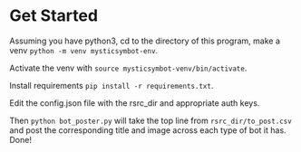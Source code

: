 # Get Started
Assuming you have python3, cd to the directory of this program, make a venv `python -m venv mysticsymbot-env`.

Activate the venv with `source mysticsymbot-venv/bin/activate`.

Install requirements `pip install -r requirements.txt`.

Edit the config.json file with the rsrc_dir and appropriate auth keys.

Then `python bot_poster.py` will take the top line from `rsrc_dir/to_post.csv` and post the corresponding title and image across each type of bot it has. Done!
